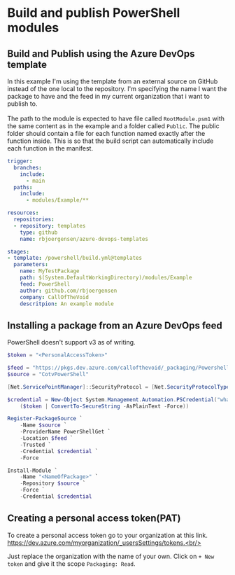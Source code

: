 # Build and publish PowerShell modules
## Build and Publish using the Azure DevOps template
In this example I'm using the template from an external source on GitHub instead of the one local to the repository.
I'm specifying the name I want the package to have and the feed in my current organization that i want to publish to.
<br/><br/>
The path to the module is expected to have file called `RootModule.psm1` with the same content as in the example and a folder called `Public`.
The public folder should contain a file for each function named exactly after the function inside. 
This is so that the build script can automatically include each function in the manifest.
``` yml
trigger:
  branches:
    include:
      - main
  paths:
    include:
      - modules/Example/**

resources:
  repositories:
  - repository: templates
    type: github
    name: rbjoergensen/azure-devops-templates

stages:
- template: /powershell/build.yml@templates
  parameters:
    name: MyTestPackage
    path: $(System.DefaultWorkingDirectory)/modules/Example
    feed: PowerShell
    author: github.com/rbjoergensen
    company: CallOfTheVoid
    descritpion: An example module
```
## Installing a package from an Azure DevOps feed
PowerShell doesn't support v3 as of writing.
``` powershell
$token = "<PersonalAccessToken>"

$feed = "https://pkgs.dev.azure.com/callofthevoid/_packaging/Powershell/nuget/v2"
$source = "CotvPowerShell"

[Net.ServicePointManager]::SecurityProtocol = [Net.SecurityProtocolType]::Tls12

$credential = New-Object System.Management.Automation.PSCredential("whatever", 
    ($token | ConvertTo-SecureString -AsPlainText -Force))

Register-PackageSource `
    -Name $source `
    -ProviderName PowerShellGet `
    -Location $feed `
    -Trusted `
    -Credential $credential `
    -Force

Install-Module `
    -Name "<NameOfPackage>" `
    -Repository $source `
    -Force `
    -Credential $credential
```
## Creating a personal access token(PAT)
To create a personal access token go to your organization at this link.<br/>
https://dev.azure.com/myorganization/_usersSettings/tokens.<br/>

Just replace the organization with the name of your own. Click on `+ New token` and give it the scope `Packaging: Read`.
